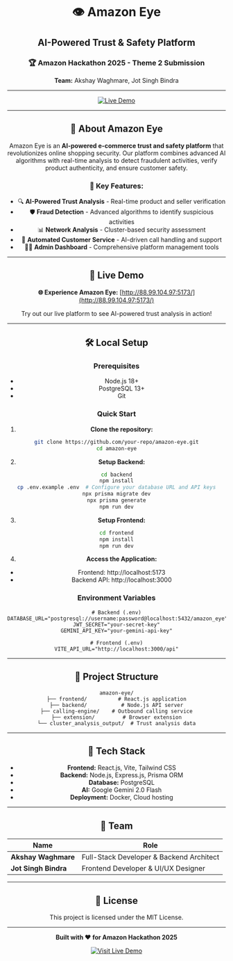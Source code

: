 <div align="center">

# 👁️ Amazon Eye
## AI-Powered Trust & Safety Platform

### 🏆 Amazon Hackathon 2025 - Theme 2 Submission
**Team:** Akshay Waghmare, Jot Singh Bindra

---

[![Live Demo](https://img.shields.io/badge/🚀_Live_Demo-Visit_Platform-FF9900?style=for-the-badge)](http://88.99.104.97:5173/)

---

## 🎯 **About Amazon Eye**

Amazon Eye is an **AI-powered e-commerce trust and safety platform** that revolutionizes online shopping security. Our platform combines advanced AI algorithms with real-time analysis to detect fraudulent activities, verify product authenticity, and ensure customer safety.

### **🌟 Key Features:**
- 🔍 **AI-Powered Trust Analysis** - Real-time product and seller verification
- 🛡️ **Fraud Detection** - Advanced algorithms to identify suspicious activities  
- 📊 **Network Analysis** - Cluster-based security assessment
- 🤖 **Automated Customer Service** - AI-driven call handling and support
- 👨‍💼 **Admin Dashboard** - Comprehensive platform management tools

---

## 🚀 **Live Demo**

**🌐 Experience Amazon Eye:** [http://88.99.104.97:5173/](http://88.99.104.97:5173/)

Try out our live platform to see AI-powered trust analysis in action!

---

## 🛠️ **Local Setup**

### **Prerequisites**
- Node.js 18+
- PostgreSQL 13+
- Git

### **Quick Start**

1. **Clone the repository:**
```bash
git clone https://github.com/your-repo/amazon-eye.git
cd amazon-eye
```

2. **Setup Backend:**
```bash
cd backend
npm install
cp .env.example .env  # Configure your database URL and API keys
npx prisma migrate dev
npx prisma generate
npm run dev
```

3. **Setup Frontend:**
```bash
cd frontend
npm install
npm run dev
```

4. **Access the Application:**
- Frontend: http://localhost:5173
- Backend API: http://localhost:3000

### **Environment Variables**
```env
# Backend (.env)
DATABASE_URL="postgresql://username:password@localhost:5432/amazon_eye"
JWT_SECRET="your-secret-key"
GEMINI_API_KEY="your-gemini-api-key"

# Frontend (.env)
VITE_API_URL="http://localhost:3000/api"
```

---

## 📁 **Project Structure**

```
amazon-eye/
├── frontend/          # React.js application
├── backend/           # Node.js API server
├── calling-engine/    # Outbound calling service
├── extension/         # Browser extension
└── cluster_analysis_output/  # Trust analysis data
```

---

## 🔧 **Tech Stack**

- **Frontend:** React.js, Vite, Tailwind CSS
- **Backend:** Node.js, Express.js, Prisma ORM
- **Database:** PostgreSQL
- **AI:** Google Gemini 2.0 Flash
- **Deployment:** Docker, Cloud hosting

---

## 👥 **Team**

| **Name** | **Role** |
|----------|----------|
| **Akshay Waghmare** | Full-Stack Developer & Backend Architect |
| **Jot Singh Bindra** | Frontend Developer & UI/UX Designer |

---

## 📄 **License**

This project is licensed under the MIT License.

---

<div align="center">

**Built with ❤️ for Amazon Hackathon 2025**

[![Visit Live Demo](https://img.shields.io/badge/🚀_Try_Now-Live_Platform-FF9900?style=for-the-badge&logo=amazon)](http://88.99.104.97:5173/)

</div>
